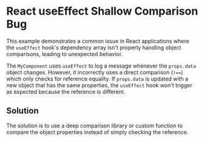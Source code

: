 # React useEffect Shallow Comparison Bug

This example demonstrates a common issue in React applications where the `useEffect` hook's dependency array isn't properly handling object comparisons, leading to unexpected behavior.

The `MyComponent` uses `useEffect` to log a message whenever the `props.data` object changes. However, it incorrectly uses a direct comparison (`!==`) which only checks for reference equality.  If `props.data` is updated with a new object that has the same properties, the `useEffect` hook won't trigger as expected because the reference is different.

## Solution

The solution is to use a deep comparison library or custom function to compare the object properties instead of simply checking the reference.